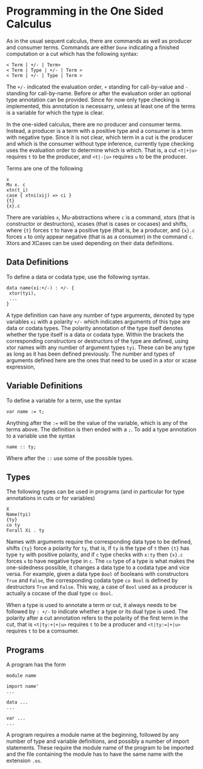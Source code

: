 # Programming in the One Sided Calculus 

As in the usual sequent calculus, there are commands as well as producer and consumer terms. 
Commands are either `Done` indicating a finished computation or a cut which has the following syntax: 

```
< Term | +/- | Term>
< Term | Type | +/- | Term >
< Term | +/- | Type | Term > 
```

The `+/-` indicated the evaluation order, `+` standing for call-by-value and `-` standing for call-by-name.
Before or after the evaluation order an optional type annotation can be provided. 
Since for now only type checking is implemented, this annotation is necessarry, unless at least one of the terms is a variable for which the type is clear.

In the one-sided calculus, there are no producer and consumer terms.
Instead, a producer is a term with a positive type and a consumer is a term with negative type.
Since it is not clear, which term in a cut is the producer and which is the consumer without type inference, currently type checking uses the evaluation order to determine which is which.
That is, a cut `<t|+|u>` requires `t` to be the producer, and `<t|-|u>` requires `u` to be the producer.

Terms are one of the following 

``` 
x
Mu x. c 
xtn(t_i)
case { xtni(xij) => ci }
{t} 
{x}.c
```
There are variables `x`, Mu-abstractions where `c` is a command, xtors (that is constructor or destructors), xcases (that is cases or cocases) and shifts, where `{t}` forces `t` to have a positive type (that is, be a producer, and `{x}.c` forces `x` to only appear negative (that is as a consumer) in the command `c`.
Xtors and XCases can be used depending on their data definitions.

## Data Definitions 

To define a data or codata type, use the following syntax.

``` 
data name(xi:+/-) : +/- { 
 xtor(tyi),
 ...
} 
```

A type definition can have any number of type arguments, denoted by type variables `xi` with a polarity `+/-` which indicates arguments of this type are data or codata types.
The polarity annotation of the type itself denotes whether the type itself is a data or codata type.
Within the brackets the corresponding constructors or destructors of the type are defined, using xtor names with any number of argument types `tyi`. 
These can be any type as long as it has been defined previously.
The number and types of arguments defined here are the ones that need to be used in a xtor or xcase expression,

## Variable Definitions 

To define a variable for a term, use the syntax 

```
var name := t;
```

Anything after the `:=` will be the value of the variable, which is any of the terms above.
The definition is then ended with a `;`.
To add a type annotation to a variable use the syntax 
```
name :: ty;
```
Where after the `::` use some of the possible types.

## Types 

The following types can be used in programs (and in particular for type annotations in cuts or for variables)
 
```
X
Name(tyi)
{ty}
co ty
Forall Xi . ty
```

Names with arguments require the corresponding data type to be defined, shifts `{ty}` force a polarity for `ty`, that is, if `ty` is the type of `t` then `{t}` has type `ty` with positive polarity, and if `c` type checks with `x:ty` then `{x}.c` forces `x` to have negative type in `c`.
The `co` type of a type is what makes the one-sidedness possible, it changes a data type to a codata type and vice versa.
For example, given a data type `Bool` of booleans with constructors `True` and `False`, the corresponding codata type `co Bool` is defined by destructors `True` and `False`.
This way, a case of `Bool` used as a producer is actually a cocase of the dual type `co Bool`.

When a type is used to annotate a term or cut, it always needs to be followed by `: +/-` to indicate whether a type or its dual type is used.
The polarity after a cut annotation refers to the polarity of the first term in the cut, that is `<t|ty:+|+|u>` requires `t` to be a producer and `<t|ty:=|+|u>` requires `t` to be a comsumer.

## Programs 

A program has the form 

``` 
module name 

import name'
...

data ...
...

var ...
...
```

A program requires a module name at the beginning, followed by any number of type and variable definitions, and possibly a number of import statements.
These require the module name of the program to be imported and the file containing the module has to have the same name with the extension `.os`.

